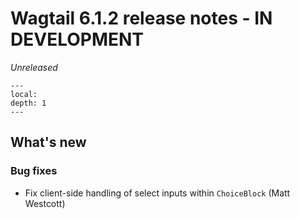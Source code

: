 # Wagtail 6.1.2 release notes - IN DEVELOPMENT

_Unreleased_

```{contents}
---
local:
depth: 1
---
```

## What's new

### Bug fixes

 * Fix client-side handling of select inputs within `ChoiceBlock` (Matt Westcott)
